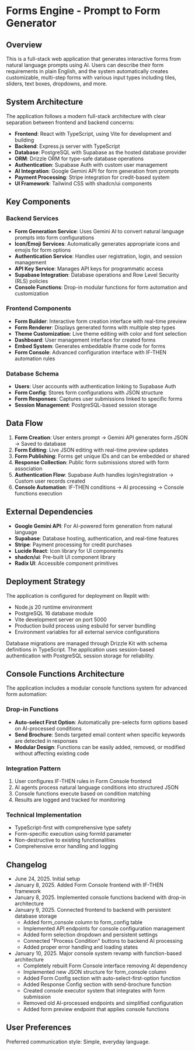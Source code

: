 # Forms Engine - Prompt to Form Generator

## Overview

This is a full-stack web application that generates interactive forms from natural language prompts using AI. Users can describe their form requirements in plain English, and the system automatically creates customizable, multi-step forms with various input types including tiles, sliders, text boxes, dropdowns, and more.

## System Architecture

The application follows a modern full-stack architecture with clear separation between frontend and backend concerns:

- **Frontend**: React with TypeScript, using Vite for development and building
- **Backend**: Express.js server with TypeScript
- **Database**: PostgreSQL with Supabase as the hosted database provider
- **ORM**: Drizzle ORM for type-safe database operations
- **Authentication**: Supabase Auth with custom user management
- **AI Integration**: Google Gemini API for form generation from prompts
- **Payment Processing**: Stripe integration for credit-based system
- **UI Framework**: Tailwind CSS with shadcn/ui components

## Key Components

### Backend Services
- **Form Generation Service**: Uses Gemini AI to convert natural language prompts into form configurations
- **Icon/Emoji Services**: Automatically generates appropriate icons and emojis for form options
- **Authentication Service**: Handles user registration, login, and session management
- **API Key Service**: Manages API keys for programmatic access
- **Supabase Integration**: Database operations and Row Level Security (RLS) policies
- **Console Functions**: Drop-in modular functions for form automation and customization

### Frontend Components
- **Form Builder**: Interactive form creation interface with real-time preview
- **Form Renderer**: Displays generated forms with multiple step types
- **Theme Customization**: Live theme editing with color and font selection
- **Dashboard**: User management interface for created forms
- **Embed System**: Generates embeddable iframe code for forms
- **Form Console**: Advanced configuration interface with IF-THEN automation rules

### Database Schema
- **Users**: User accounts with authentication linking to Supabase Auth
- **Form Config**: Stores form configurations with JSON structure
- **Form Responses**: Captures user submissions linked to specific forms
- **Session Management**: PostgreSQL-based session storage

## Data Flow

1. **Form Creation**: User enters prompt → Gemini API generates form JSON → Saved to database
2. **Form Editing**: Live JSON editing with real-time preview updates
3. **Form Publishing**: Forms get unique IDs and can be embedded or shared
4. **Response Collection**: Public form submissions stored with form association
5. **Authentication Flow**: Supabase Auth handles login/registration → Custom user records created
6. **Console Automation**: IF-THEN conditions → AI processing → Console functions execution

## External Dependencies

- **Google Gemini API**: For AI-powered form generation from natural language
- **Supabase**: Database hosting, authentication, and real-time features
- **Stripe**: Payment processing for credit purchases
- **Lucide React**: Icon library for UI components
- **shadcn/ui**: Pre-built UI component library
- **Radix UI**: Accessible component primitives

## Deployment Strategy

The application is configured for deployment on Replit with:
- Node.js 20 runtime environment
- PostgreSQL 16 database module
- Vite development server on port 5000
- Production build process using esbuild for server bundling
- Environment variables for all external service configurations

Database migrations are managed through Drizzle Kit with schema definitions in TypeScript. The application uses session-based authentication with PostgreSQL session storage for reliability.

## Console Functions Architecture

The application includes a modular console functions system for advanced form automation:

### Drop-in Functions
- **Auto-select First Option**: Automatically pre-selects form options based on AI-processed conditions
- **Send Brochure**: Sends targeted email content when specific keywords are detected in responses
- **Modular Design**: Functions can be easily added, removed, or modified without affecting existing code

### Integration Pattern
1. User configures IF-THEN rules in Form Console frontend
2. AI agents process natural language conditions into structured JSON
3. Console functions execute based on condition matching
4. Results are logged and tracked for monitoring

### Technical Implementation
- TypeScript-first with comprehensive type safety
- Form-specific execution using formId parameter
- Non-destructive to existing functionalities
- Comprehensive error handling and logging

## Changelog

- June 24, 2025. Initial setup
- January 8, 2025. Added Form Console frontend with IF-THEN framework
- January 8, 2025. Implemented console functions backend with drop-in architecture
- January 9, 2025. Connected frontend to backend with persistent database storage
  - Added form_console column to form_config table
  - Implemented API endpoints for console configuration management
  - Added form selection dropdown and persistent settings
  - Connected "Process Condition" buttons to backend AI processing
  - Added proper error handling and loading states
- January 10, 2025. Major console system revamp with function-based architecture
  - Completely rebuilt Form Console interface removing AI dependency
  - Implemented new JSON structure for form_console column
  - Added Form Config section with auto-select-first-option function
  - Added Response Config section with send-brochure function
  - Created console executor system that integrates with form submission
  - Removed old AI-processed endpoints and simplified configuration
  - Added form preview endpoint that applies console functions

## User Preferences

Preferred communication style: Simple, everyday language.